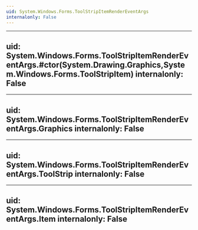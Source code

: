 ```yaml
---
uid: System.Windows.Forms.ToolStripItemRenderEventArgs
internalonly: False
---
```


---
uid: System.Windows.Forms.ToolStripItemRenderEventArgs.#ctor(System.Drawing.Graphics,System.Windows.Forms.ToolStripItem)
internalonly: False
---

---
uid: System.Windows.Forms.ToolStripItemRenderEventArgs.Graphics
internalonly: False
---

---
uid: System.Windows.Forms.ToolStripItemRenderEventArgs.ToolStrip
internalonly: False
---

---
uid: System.Windows.Forms.ToolStripItemRenderEventArgs.Item
internalonly: False
---
